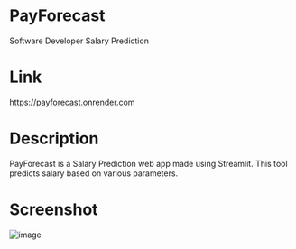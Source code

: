 # PayForecast
Software Developer Salary Prediction
# Link
https://payforecast.onrender.com
# Description
PayForecast is a Salary Prediction web app made using Streamlit. This tool predicts salary based on various parameters.
# Screenshot
![image](https://github.com/gupta-ayushi/PayForecast/assets/94676819/b2111351-7831-4d6a-b483-2b6cd8b1e836)

